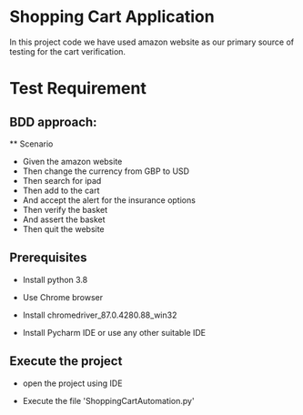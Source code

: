 # Shopping Cart Application

In this project code we have used amazon website as our primary source of testing for the cart verification.

# Test Requirement

## BDD approach:

** Scenario

* Given the amazon website
* Then change the currency from GBP to USD
* Then search for ipad
* Then add to the cart
* And accept the alert for the insurance options
* Then verify the basket
* And assert the basket
* Then quit the website
 


## Prerequisites



 * Install python 3.8
 
 * Use Chrome browser
 
 * Install  chromedriver_87.0.4280.88_win32
 
 * Install Pycharm IDE or use any other suitable IDE 

## Execute the project

 * open the project using IDE 
 
 * Execute the file 'ShoppingCartAutomation.py'
 
 
 

 






